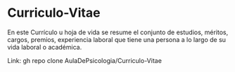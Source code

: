 # Curriculo-Vitae


En este Currículo​ u hoja de vida se resume el conjunto de estudios, méritos, cargos, premios, experiencia laboral que tiene una persona a lo largo de su vida laboral o académica.


Link: gh repo clone AulaDePsicologia/Curriculo-Vitae 

